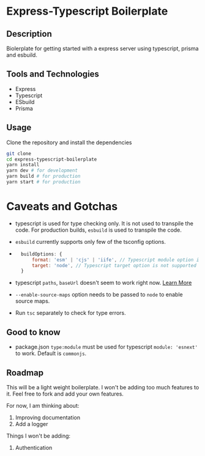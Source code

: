 # Express-Typescript Boilerplate

## Description

Biolerplate for getting started with a express server using typescript, prisma and esbuild.

## Tools and Technologies

- Express
- Typescript
- ESbuild
- Prisma

## Usage

Clone the repository and install the dependencies

```bash
git clone
cd express-typescript-boilerplate
yarn install
yarn dev # for development
yarn build # for production
yarn start # for production
```

# Caveats and Gotchas

- typescript is used for type checking only. It is not used to transpile the code. For production builds, `esbuild` is used to transpile the code.
- `esbuild` currently supports only few of the tsconfig options.
- ```mjs
    buildOptions: {
        format: 'esm' | 'cjs' | 'iife', // Typescript module option is not supported
        target: 'node', // Typescript target option is not supported
    }
  ```
- typescript `paths`, `baseUrl` doesn't seem to work right now. [Learn More](https://esbuild.github.io/content-types/#no-type-system)

- `--enable-source-maps` option needs to be passed to `node` to enable source maps.

- Run `tsc` separately to check for type errors.

## Good to know

- package.json `type:module` must be used for typescript `module: 'esnext'` to work. Default is `commonjs`.

## Roadmap

This will be a light weight boilerplate. I won't be adding too much features to it. Feel free to fork and add your own features.

For now, I am thinking about:

1. Improving documentation
2. Add a logger

Things I won't be adding:

1. Authentication
